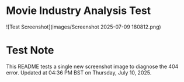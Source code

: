 # Movie Industry Analysis Test

![Test Screenshot](images/Screenshot 2025-07-09 180812.png)

# Test Note
This README tests a single new screenshot image to diagnose the 404 error. Updated at 04:36 PM BST on Thursday, July 10, 2025.
